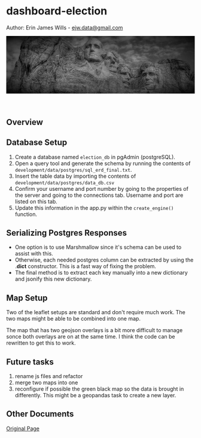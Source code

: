 # dashboard-election  

Author:  Erin James Wills - ejw.data@gmail.com  

![](./static/images/mount_rushmore.jpg)  

<br>

## Overview  





## Database Setup

1.  Create a database named `election_db` in pgAdmin (postgreSQL).
1.  Open a query tool and generate the schema by running the contents of `development/data/postgres/sql_erd_final.txt`.
1.  Insert the table data by importing the contents of `development/data/postgres/data_db.csv`  
1.  Confirm your username and port number by going to the properties of the server and going to the connections tab.  Username and port are listed on this tab.  
1.  Update this information in the app.py within the `create_engine()` function.  

## Serializing Postgres Responses  
*  One option is to use Marshmallow since it's schema can be used to assist with this.  
*  Otherwise, each needed postgres column can be extracted  by using the .__dict__ constructor.  This is a fast way of fixing the problem.
*  The final method is to extract each key manually into a new dictionary and jsonify this new dictionary.  

## Map Setup  

Two of the leaflet setups are standard and don't require much work.  The two maps might be able to be combined into one map.  

The map that has two geojson overlays is a bit more difficult to manage sonce both overlays are on at the same time.  I think the code can be rewritten to get this to work.  

## Future tasks

1.  rename js files and refactor  
1.  merge two maps into one  
1.  reconfigure if possible the green black map so the data is brought in differently.  This might be a geopandas task to create a new layer.  


## Other Documents

[Original Page](./application.md)